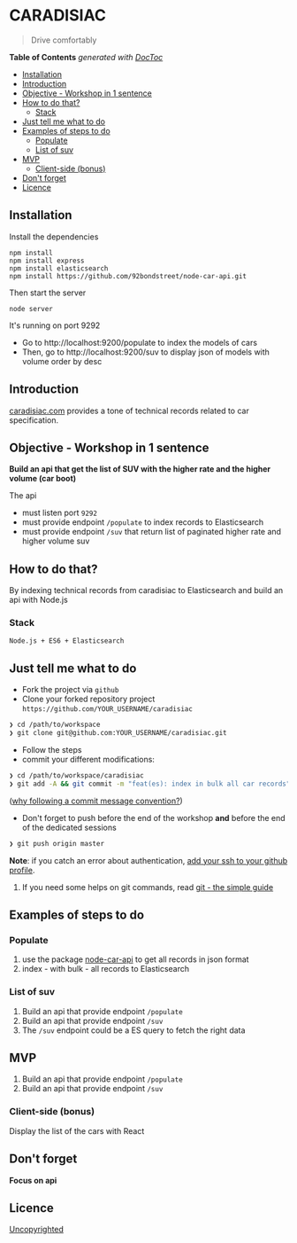 # CARADISIAC

> Drive comfortably

<!-- START doctoc generated TOC please keep comment here to allow auto update -->
<!-- DON'T EDIT THIS SECTION, INSTEAD RE-RUN doctoc TO UPDATE -->
**Table of Contents**  *generated with [DocToc](https://github.com/thlorenz/doctoc)*

- [Installation](#installation)
- [Introduction](#introduction)
- [Objective - Workshop in 1 sentence](#objective---workshop-in-1-sentence)
- [How to do that?](#how-to-do-that)
  - [Stack](#stack)
- [Just tell me what to do](#just-tell-me-what-to-do)
- [Examples of steps to do](#examples-of-steps-to-do)
  - [Populate](#populate)
  - [List of suv](#list-of-suv)
- [MVP](#mvp)
  - [Client-side (bonus)](#client-side-bonus)
- [Don't forget](#dont-forget)
- [Licence](#licence)

<!-- END doctoc generated TOC please keep comment here to allow auto update -->

## Installation 

Install the dependencies 
 ```
 npm install
 npm install express
 npm install elasticsearch
 npm install https://github.com/92bondstreet/node-car-api.git
 ```

Then start the server
 ```
 node server
 ```

It's running on port 9292

* Go to http://localhost:9200/populate to index the models of cars
* Then, go to http://localhost:9200/suv to display json of models with volume order by desc



## Introduction

[caradisiac.com](http://www.caradisiac.com/fiches-techniques) provides a tone of technical records related to car specification.

## Objective - Workshop in 1 sentence

**Build an api that get the list of SUV with the higher rate and the higher volume (car boot)**

The api

* must listen port `9292`
* must provide endpoint `/populate` to index records to Elasticsearch
* must provide endpoint `/suv` that return list of paginated higher rate and higher volume suv

## How to do that?

By indexing technical records from caradisiac to Elasticsearch and build an api with Node.js

### Stack

```
Node.js + ES6 + Elasticsearch
```

## Just tell me what to do

* Fork the project via `github`
* Clone your forked repository project `https://github.com/YOUR_USERNAME/caradisiac`

```sh
❯ cd /path/to/workspace
❯ git clone git@github.com:YOUR_USERNAME/caradisiac.git
```

* Follow the steps
* commit your different modifications:

```sh
❯ cd /path/to/workspace/caradisiac
❯ git add -A && git commit -m "feat(es): index in bulk all car records"
```

([why following a commit message convention?](https://github.com/angular/angular.js/blob/master/DEVELOPERS.md#commits))

* Don't forget to push before the end of the workshop **and** before the end of the dedicated sessions

```sh
❯ git push origin master
```

**Note**: if you catch an error about authentication, [add your ssh to your github profile](https://help.github.com/articles/connecting-to-github-with-ssh/).

1. If you need some helps on git commands, read [git - the simple guide](http://rogerdudler.github.io/git-guide/)

## Examples of steps to do

### Populate

1. use the package [node-car-api](https://github.com/92bondstreet/node-car-api) to get all records in json format
1. index - with bulk - all records to Elasticsearch

### List of suv

1. Build an api that provide endpoint `/populate`
1. Build an api that provide endpoint `/suv`
1. The `/suv` endpoint could be a ES query to fetch the right data


## MVP

1. Build an api that provide endpoint `/populate`
1. Build an api that provide endpoint `/suv`

### Client-side (bonus)

Display the list of the cars with React

## Don't forget

**Focus on api**

## Licence

[Uncopyrighted](http://zenhabits.net/uncopyright/)
